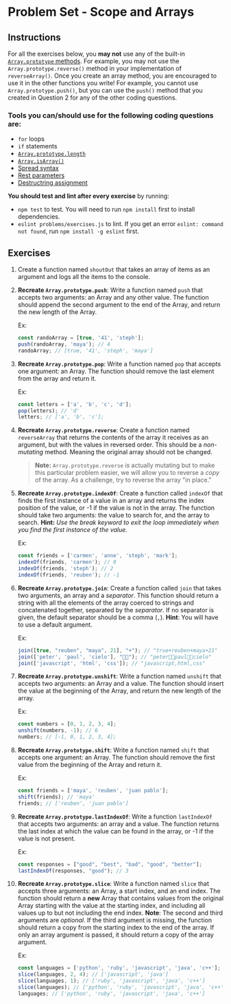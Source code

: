 # Problem Set - Scope and Arrays

## Instructions

For all the exercises below, you **may not** use any of the built-in [`Array.prototype` methods](https://developer.mozilla.org/tr/docs/Web/JavaScript/Reference/Global_Objects/Array/prototype#Methods). For example, you may not use the `Array.prototype.reverse()` method in your implementation of `reverseArray()`. Once you create an array method, you are encouraged to use it in the other functions you write! For example, you cannot use `Array.prototype.push()`, but you can use the `push()` method that you created in Question 2 for any of the other coding questions. 

### Tools you can/should use for the following coding questions are:
* `for` loops
* `if` statements
* [`Array.prototype.length`](https://developer.mozilla.org/tr/docs/Web/JavaScript/Reference/Global_Objects/Array/length)
* [`Array.isArray()`](https://developer.mozilla.org/tr/docs/Web/JavaScript/Reference/Global_Objects/Array/isArray)
* [Spread syntax](https://developer.mozilla.org/tr/docs/Web/JavaScript/Reference/Operators/Spread_syntax)
* [Rest parameters](https://developer.mozilla.org/en-US/docs/Web/JavaScript/Reference/Functions/rest_parameters)
* [Destructring assignment](https://developer.mozilla.org/tr/docs/Web/JavaScript/Reference/Operators/Destructuring_assignment)

**You should test and lint after every exercise** by running:
 * `npm test` to test. You will need to run `npm install` first to install dependencies.
 * `eslint problems/exercises.js` to lint. If you get an error `eslint: command not found`, run `npm install -g eslint` first.

## Exercises

1. Create a function named `shoutOut` that takes an array of items as an argument and logs all the items to the console.

2. **Recreate `Array.prototype.push`**: Write a function named `push` that accepts two arguments: an Array and any other value. The function should append the second argument to the end of the Array, and return the new length of the Array.

    Ex:
    ```javascript
    const randoArray = [true, '41', 'steph'];
    push(randoArray, 'maya'); // 4
    randoArray; // [true, '41', 'steph', 'maya']
    ```

3. **Recreate `Array.prototype.pop`**: Write a function named `pop` that accepts one argument: an Array. The function should remove the last element from the array and return it.

    Ex:
    ```javascript
    const letters = ['a', 'b', 'c', 'd'];
    pop(letters); // 'd'
    letters; // ['a', 'b', 'c'];
    ```

4. **Recreate `Array.prototype.reverse`**: Create a function named `reverseArray` that returns the contents of the array it receives as an argument, but with the values in reversed order. This should be a _non-mutating_ method. Meaning the original array should not be changed.
    > **Note:** `Array.prototype.reverse` _is_ actually mutating but to make this particular problem easier, we will allow you to reverse a _copy_ of the array. As a challenge, try to reverse the array "in place."

5. **Recreate `Array.prototype.indexOf`**: Create a function called `indexOf` that finds the first instance of a value in an array and returns the index position of the value, or -1 if the value is not in the array. The function should take two arguments: the value to search for, and the array to search. **Hint:** _Use the break keyword to exit the loop immediately when you find the first instance of the value._

    Ex:
    ```javascript
    const friends = ['carmen', 'anne', 'steph', 'mark'];
    indexOf(friends, 'carmen'); // 0
    indexOf(friends, 'steph'); // 2
    indexOf(friends, 'reuben'); // -1
    ```
6. **Recreate `Array.prototype.join`**: Create a function called `join` that takes two arguments, an array and a _separator_. This function should return a string with all the elements of the array coerced to strings and concatenated together, separated by the _separator_. If no separator is given, the default separator should be a comma (`,`). **Hint**: You will have to use a default argument.

    Ex:
    ```javascript
    join([true, "reuben", "maya", 21], "+"); // "true+reuben+maya+21"
    join(['peter', 'paul', 'cielo'], "💪🏽"); // "peter💪🏽paul💪🏽cielo"
    join(['javascript', 'html', 'css']); // "javascript,html,css"
    ```

7. **Recreate `Array.prototype.unshift`**: Write a function named `unshift` that accepts two arguments: an Array and a value. The function should insert the value at the beginning of the Array, and return the new length of the array.

    Ex:
    ```javascript
    const numbers = [0, 1, 2, 3, 4];
    unshift(numbers, -1); // 6
    numbers; // [-1, 0, 1, 2, 3, 4];
    ```

8. **Recreate `Array.prototype.shift`**: Write a function named `shift` that accepts one argument: an Array. The function should remove the first value from the beginning of the Array and return it.

    Ex:
    ```javascript
    const friends = ['maya', 'reuben', 'juan pablo'];
    shift(friends); // 'maya'
    friends; // ['reuben', 'juan pablo']
    ```

9. **Recreate `Array.prototype.lastIndexOf`**: Write a function `lastIndexOf` that accepts two arguments: an array and a value. The function returns the last index at which the value can be found in the array, or -1 if the value is not present.

    Ex:
    ```javascript
    const responses = ["good", "best", "bad", "good", "better"];
    lastIndexOf(responses, "good"); // 3
    ```

10. **Recreate `Array.prototype.slice`**: Write a function named `slice` that accepts three arguments: an Array, a start index, and an end index. The function should return a **new** Array that contains values from the original Array starting with the value at the starting index, and including all values up to but not including the end index.
    **Note**: The second and third arguments are _optional_. If the third argument is missing, the function should return a copy from the starting index to the end of the array. If only an array argument is passed, it should return a copy of the array argument.


    Ex:
    ```javascript
    const languages = ['python', 'ruby', 'javascript', 'java', 'c++'];
    slice(languages, 2, 4); // ['javascript', 'java']
    slice(languages, 1); // ['ruby', 'javascript', 'java', 'c++']
    slice(languages); // ['python', 'ruby', 'javascript', 'java', 'c++']
    languages; // ['python', 'ruby', 'javascript', 'java', 'c++']
    ```
